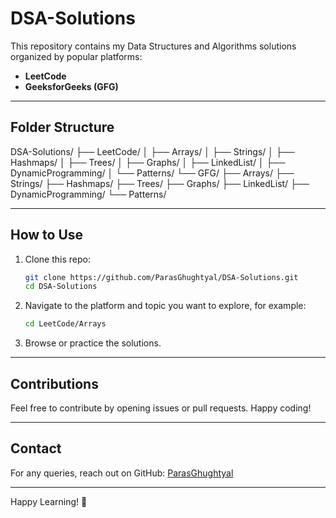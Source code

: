 # DSA-Solutions

This repository contains my Data Structures and Algorithms solutions organized by popular platforms:

- **LeetCode**  
- **GeeksforGeeks (GFG)**

---

## Folder Structure

DSA-Solutions/
├── LeetCode/
│ ├── Arrays/
│ ├── Strings/
│ ├── Hashmaps/
│ ├── Trees/
│ ├── Graphs/
│ ├── LinkedList/
│ ├── DynamicProgramming/
│ └── Patterns/
└── GFG/
├── Arrays/
├── Strings/
├── Hashmaps/
├── Trees/
├── Graphs/
├── LinkedList/
├── DynamicProgramming/
└── Patterns/


---

## How to Use

1. Clone this repo:

    ```bash
    git clone https://github.com/ParasGhughtyal/DSA-Solutions.git
    cd DSA-Solutions
    ```

2. Navigate to the platform and topic you want to explore, for example:

    ```bash
    cd LeetCode/Arrays
    ```

3. Browse or practice the solutions.

---

## Contributions

Feel free to contribute by opening issues or pull requests. Happy coding!

---

## Contact

For any queries, reach out on GitHub: [ParasGhughtyal](https://github.com/ParasGhughtyal)

---

Happy Learning! 🚀
